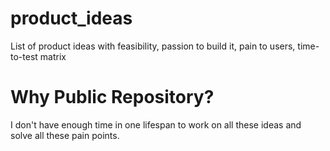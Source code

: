 # product_ideas
List of product ideas with feasibility, passion to build it, pain to users, time-to-test matrix


# Why Public Repository?
I don't have enough time in one lifespan to work on all these ideas and solve all these pain points. 
